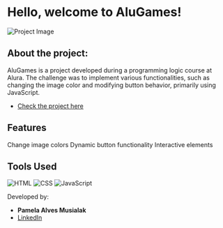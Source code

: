 # Hello, welcome to AluGames!

![Project Image](https://github.com/user-attachments/assets/35673fa2-9f62-456b-848d-69a14e52fbd6)

## About the project:

AluGames is a project developed during a programming logic course at Alura. The challenge was to implement various functionalities, such as changing the image color and modifying button behavior, primarily using JavaScript.
 - [Check the project here](https://pamusialak.github.io/alugames)

## Features
Change image colors
Dynamic button functionality
Interactive elements

## Tools Used
![HTML](https://img.shields.io/badge/-HTML5-E34F26?style=flat-square&logo=html5&logoColor=white)
![CSS](https://img.shields.io/badge/-CSS3-1572B6?style=flat-square&logo=css3)
![JavaScript](https://img.shields.io/badge/-JavaScript-F7DF1E?style=flat-square&logo=javascript&logoColor=black)


Developed by: 
  - **Pamela Alves Musialak**
  - [LinkedIn](https://www.linkedin.com/in/pamusialak/)
   
